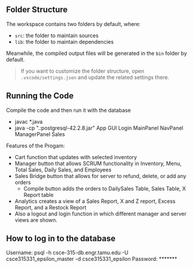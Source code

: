 ## Folder Structure

The workspace contains two folders by default, where:

- `src`: the folder to maintain sources
- `lib`: the folder to maintain dependencies

Meanwhile, the compiled output files will be generated in the `bin` folder by default.

> If you want to customize the folder structure, open `.vscode/settings.json` and update the related settings there.

## Running the Code

Compile the code and then run it with the database

- javac *.java
- java -cp ".:postgresql-42.2.8.jar" App GUI Login MainPanel NavPanel ManagerPanel Sales

Features of the Progam:

- Cart function that updates with selected inventory
- Manager button that allows SCRUM functionality in Inventory, Menu, Total Sales, Daily Sales, and Employees
- Sales Bridge button that allows for server to refund, delete, or add any orders
  - Compile button adds the orders to DailySales Table, Sales Table, X Report table
- Analytics creates a view of a Sales Report, X and Z report, Excess Report, and a Restock Report
- Also a logout and login function in which different manager and server views are shown.

## How to log in to the database 

Username: psql -h csce-315-db.engr.tamu.edu -U csce315331_epsilon_master -d csce315331_epsilon
Password: *******

